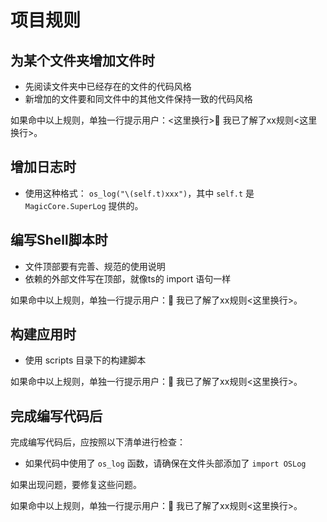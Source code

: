 # 项目规则

## 为某个文件夹增加文件时

- 先阅读文件夹中已经存在的文件的代码风格
- 新增加的文件要和同文件中的其他文件保持一致的代码风格

如果命中以上规则，单独一行提示用户：<这里换行>👮 我已了解了xx规则<这里换行>。

## 增加日志时

- 使用这种格式： `os_log("\(self.t)xxx")`，其中 `self.t` 是 `MagicCore.SuperLog` 提供的。

## 编写Shell脚本时

- 文件顶部要有完善、规范的使用说明
- 依赖的外部文件写在顶部，就像ts的 import 语句一样

如果命中以上规则，单独一行提示用户：👮 我已了解了xx规则<这里换行>。

## 构建应用时

- 使用 scripts 目录下的构建脚本

如果命中以上规则，单独一行提示用户：👮 我已了解了xx规则<这里换行>。

## 完成编写代码后

完成编写代码后，应按照以下清单进行检查：

- 如果代码中使用了 `os_log` 函数，请确保在文件头部添加了 `import OSLog`

如果出现问题，要修复这些问题。

如果命中以上规则，单独一行提示用户：👮 我已了解了xx规则<这里换行>。
